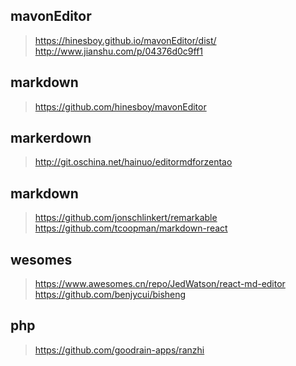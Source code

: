 ## mavonEditor
> https://hinesboy.github.io/mavonEditor/dist/
> http://www.jianshu.com/p/04376d0c9ff1
## markdown
> https://github.com/hinesboy/mavonEditor
## markerdown
> http://git.oschina.net/hainuo/editormdforzentao
## markdown
> https://github.com/jonschlinkert/remarkable
> https://github.com/tcoopman/markdown-react
## wesomes
> https://www.awesomes.cn/repo/JedWatson/react-md-editor
> https://github.com/benjycui/bisheng
## php
> https://github.com/goodrain-apps/ranzhi
